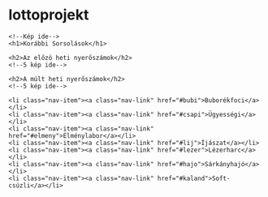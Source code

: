 # lottoprojekt
<!DOCTYPE html>
<html lang="hu">
<head>
    <meta charset="UTF-8">
    <meta http-equiv="X-UA-Compatible" content="IE=edge">
    <meta name="viewport" content="width=device-width, initial-scale=1.0">
    <link rel="stylesheet" href="majdidejon.css">
    <title>Lotto</title>
</head>
<body>

    <!--Kép ide-->
    <h1>Korábbi Sorsolások</h1>
    
    <h2>Az előzö heti nyerőszámok</h2>
    <!--5 kép ide-->

    <h2>A múlt heti nyerőszámok</h2>
    <!--5 kép ide-->

    <li class="nav-item"><a class="nav-link" href="#bubi">Buborékfoci</a></li>
    <li class="nav-item"><a class="nav-link" href="#csapi">Ügyességi</a></li>
    <li class="nav-item"><a class="nav-link" href="#elmeny">Élménylabor</a></li>
    <li class="nav-item"><a class="nav-link" href="#lij">Íjászat</a></li>
    <li class="nav-item"><a class="nav-link" href="#lezer">Lézerharc</a></li>
    <li class="nav-item"><a class="nav-link" href="#hajo">Sárkányhajó</a></li>
    <li class="nav-item"><a class="nav-link" href="#kaland">Soft-csúzli</a></li>

</body>
</html>